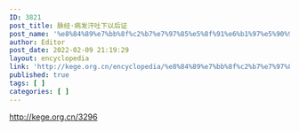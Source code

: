 ```yaml
---
ID: 3821
post_title: 脉经·病发汗吐下以后证
post_name: '%e8%84%89%e7%bb%8f%c2%b7%e7%97%85%e5%8f%91%e6%b1%97%e5%90%90%e4%b8%8b%e4%bb%a5%e5%90%8e%e8%af%81'
author: Editor
post_date: 2022-02-09 21:19:29
layout: encyclopedia
link: 'http://kege.org.cn/encyclopedia/%e8%84%89%e7%bb%8f%c2%b7%e7%97%85%e5%8f%91%e6%b1%97%e5%90%90%e4%b8%8b%e4%bb%a5%e5%90%8e%e8%af%81'
published: true
tags: [ ]
categories: [ ]
---
```

http://kege.org.cn/3296